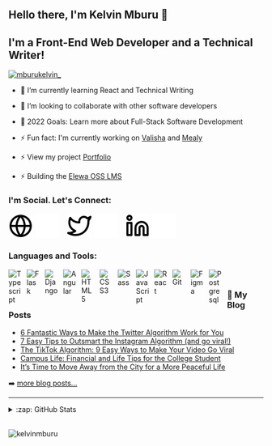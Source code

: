 ## Hello there, I'm Kelvin Mburu 👋

## I'm a Front-End Web Developer and a Technical Writer!


<p align="left"> <a href="https://twitter.com/mburukelvin_" target="blank"><img src="https://img.shields.io/twitter/follow/mburukelvin_?logo=twitter&style=for-the-badge" alt="mburukelvin_" /></a> </p>

- 🌱 I’m currently learning React and Technical Writing

- 👯 I’m looking to collaborate with other software developers

- 🥅 2022 Goals: Learn more about Full-Stack Software Development

- ⚡ Fun fact: I'm currently working on [Valisha](https://valisha.herokuapp.com/) and [Mealy](https://github.com/kelvinmburu/mealy-front)

- ⚡ View my project [Portfolio](https://kelvinmburu.github.io/kelvin_portfolio/)

- ⚡ Building the [Elewa OSS LMS](https://github.com/italanta/elewa)


### I'm Social. Let's Connect:

[![website](./img/globe-light.svg)](https://mburukelvin.wordpress.com/#gh-light-mode-only)
[![website](./img/globe-dark.svg)](https://mburukelvin.wordpress.com/#gh-dark-mode-only)
&nbsp;&nbsp;
[![website](./img/twitter-light.svg)](https://twitter.com/mburukelvin_#gh-light-mode-only)
[![website](./img/twitter-dark.svg)](https://twitter.com/mburukelvin_#gh-dark-mode-only)
&nbsp;&nbsp;
[![website](./img/linkedin-light.svg)](https://www.linkedin.com/in/kelvin-m-560a25135/#gh-light-mode-only)
[![website](./img/linkedin-dark.svg)](https://www.linkedin.com/in/kelvin-m-560a25135/#gh-dark-mode-only)
&nbsp;&nbsp;

### Languages and Tools:


<img align="left" alt="Typescript" width="26px" src="https://cdn.jsdelivr.net/gh/devicons/devicon/icons/typescript/typescript-plain.svg" style="padding-right:10px;"/>
<img align="left" alt="Flask" width="26px" src="https://cdn.jsdelivr.net/gh/devicons/devicon/icons/flask/flask-original-wordmark.svg" style="padding-right:10px;"/>
<img align="left" alt="Django" width="26px" src="https://cdn.jsdelivr.net/gh/devicons/devicon/icons/django/django-plain.svg" style="padding-right:10px;" />
<img align="left" alt="Angular" width="26px" src="https://cdn.jsdelivr.net/gh/devicons/devicon/icons/angularjs/angularjs-original.svg" style="padding-right:10px;"/>
<img align="left" alt="HTML5" width="26px" src="https://cdn.jsdelivr.net/gh/devicons/devicon/icons/html5/html5-original.svg" style="padding-right:10px;" />
<img align="left" alt="CSS3" width="26px" src="https://cdn.jsdelivr.net/gh/devicons/devicon/icons/css3/css3-original.svg" style="padding-right:10px;" />
<img align="left" alt="Sass" width="26px" src="https://cdn.jsdelivr.net/gh/devicons/devicon/icons/sass/sass-original.svg" style="padding-right:10px;" />
<img align="left" alt="JavaScript" width="26px" src="https://cdn.jsdelivr.net/gh/devicons/devicon/icons/javascript/javascript-original.svg" style="padding-right:10px;" />
<img align="left" alt="React" width="26px" src="https://cdn.jsdelivr.net/gh/devicons/devicon/icons/react/react-original.svg" style="padding-right:10px;" />
<img align="left" alt="Git" width="26px" src="https://cdn.jsdelivr.net/gh/devicons/devicon/icons/git/git-plain.svg" style="padding-right:10px;"/>
<img align="left" alt="Figma" width="26px" src="https://cdn.jsdelivr.net/gh/devicons/devicon/icons/figma/figma-original.svg" style="padding-right:10px;"/>
<img align="left" alt="Postgresql" width="26px" src="https://cdn.jsdelivr.net/gh/devicons/devicon/icons/postgresql/postgresql-original-wordmark.svg" style="padding-right:10px;"/>


<br />


### 📕 My Blog Posts

<!-- BLOG-POST-LIST:START -->
- [6 Fantastic Ways to Make the Twitter Algorithm Work for You](https://mburukelvin.wordpress.com/2021/04/02/6-fantastic-ways-to-make-the-2021-twitter-algorithm-work-for-you/)
- [7 Easy Tips to Outsmart the Instagram Algorithm &lpar;and go viral!&rpar;](https://mburukelvin.wordpress.com/2021/03/30/7-easy-tips-to-outsmart-the-instagram-algorithm-in-2021-and-go-viral/)
- [The TikTok Algorithm: 9 Easy Ways to Make Your Video Go Viral](https://mburukelvin.wordpress.com/2021/03/26/the-tiktok-algorithm-9-easy-ways-for-a-beginner-to-make-your-video-go-viral-in-2021/)
- [Campus Life: Financial and Life Tips for the College Student](https://mburukelvin.wordpress.com/2021/02/07/campus-life-financial-and-life-tips-for-the-college-student-in-2021/)
- [It’s Time to Move Away from the City for a More Peaceful Life](https://mburukelvin.wordpress.com/2021/02/04/its-time-to-move-away-from-the-city-for-a-more-peaceful-life/)
<!-- BLOG-POST-LIST:END -->

➡️ [more blog posts...](https://mburukelvin.wordpress.com/)

---

<details>
  <summary>:zap: GitHub Stats</summary>

  <img align="left" alt="kelvinmburu's GitHub Stats" src="https://github-readme-stats.vercel.app/api?username=kelvinmburu&show_icons=true&hide_border=false&title_color=ff652f&icon_color=FFE400&bg_color=09131B&text_color=ffffff&border_color=0c1a25" />

</details>

[website]: https://mburukelvin.wordpress.com/
[twitter]: https://twitter.com/mburukelvin_
[linkedin]: https://www.linkedin.com/in/kelvin-m-560a25135/

<br />

<p><img align="left" src="https://github-readme-stats.vercel.app/api/top-langs?username=kelvinmburu&show_icons=true&locale=en&layout=compact" alt="kelvinmburu" /></p>
